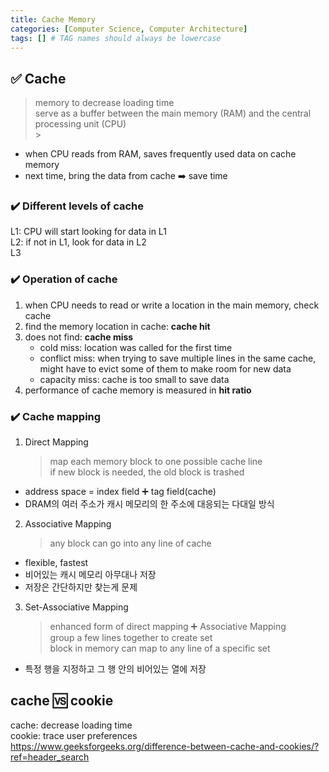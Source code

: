 ```yaml
---
title: Cache Memory
categories: [Computer Science, Computer Architecture]
tags: [] # TAG names should always be lowercase
---
```


## ✅ Cache

> memory to decrease loading time <br>
> serve as a buffer between the main memory (RAM) and the central processing unit (CPU) <br> > <br>

- when CPU reads from RAM, saves frequently used data on cache memory
- next time, bring the data from cache ➡️ save time

### ✔️ Different levels of cache

L1: CPU will start looking for data in L1 <br>
L2: if not in L1, look for data in L2 <br>
L3 <br>

### ✔️ Operation of cache

1. when CPU needs to read or write a location in the main memory, check cache
2. find the memory location in cache: **cache hit**
3. does not find: **cache miss**
   - cold miss: location was called for the first time
   - conflict miss: when trying to save multiple lines in the same cache, might have to evict some of them to make room for new data
   - capacity miss: cache is too small to save data
4. performance of cache memory is measured in **hit ratio**

### ✔️ Cache mapping

1. Direct Mapping
   > map each memory block to one possible cache line <br>
   > if new block is needed, the old block is trashed <br>

- address space = index field ➕ tag field(cache)
- DRAM의 여러 주소가 캐시 메모리의 한 주소에 대응되는 다대일 방식

2. Associative Mapping
   > any block can go into any line of cache <br>

- flexible, fastest
- 비어있는 캐시 메모리 아무대나 저장
- 저장은 간단하지만 찾는게 문제

3. Set-Associative Mapping
   > enhanced form of direct mapping ➕ Associative Mapping <br>
   > group a few lines together to create set<br>
   > block in memory can map to any line of a specific set<br>

- 특정 행을 지정하고 그 행 안의 비어있는 열에 저장

## cache 🆚 cookie

cache: decrease loading time <br>
cookie: trace user preferences<br>
<https://www.geeksforgeeks.org/difference-between-cache-and-cookies/?ref=header_search>
